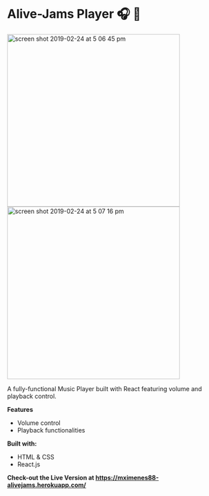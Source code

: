 # Alive-Jams Player  :headphones: :musical_score:

<img width="400" alt="screen shot 2019-02-24 at 5 06 45 pm" src="https://user-images.githubusercontent.com/19629111/53306098-e4e3fb80-3856-11e9-85ee-7b6a035435ce.png"> <img width="400" alt="screen shot 2019-02-24 at 5 07 16 pm" src="https://user-images.githubusercontent.com/19629111/53306090-db5a9380-3856-11e9-913c-29cdf3826c92.png">



A fully-functional Music Player built with React featuring volume and playback control.

**Features**
* Volume control
* Playback functionalities

**Built with:**
* HTML & CSS  
* React.js



**Check-out the Live Version at https://mximenes88-alivejams.herokuapp.com/**
